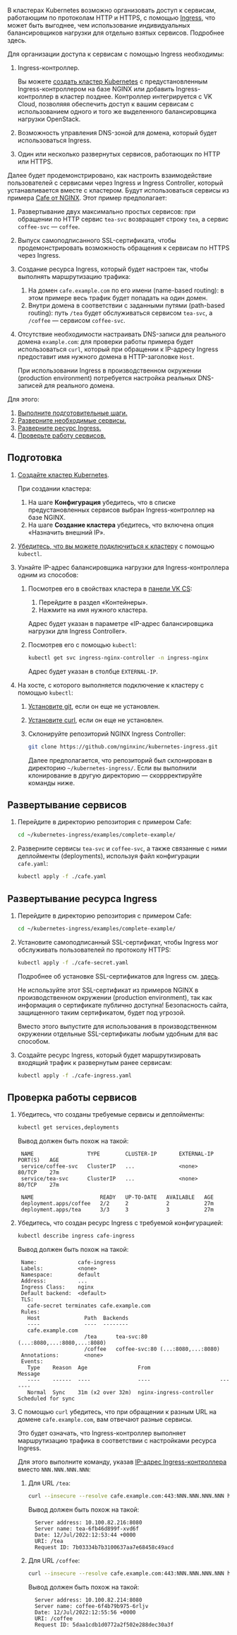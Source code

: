 В кластерах Kubernetes возможно организовать доступ к сервисам, работающим по протоколам HTTP и HTTPS, с помощью [Ingress](../k8s-ingress), что может быть выгоднее, чем использование индивидуальных балансировщиков нагрузки для отдельно взятых сервисов. Подробнее здесь.

Для организации доступа к сервисам с помощью Ingress необходимы:

1. Ingress-контроллер.

   Вы можете [создать кластер Kubernetes](../../k8s-clusters/create-k8s) с предустановленным Ingress-контроллером на базе NGINX или добавить Ingress-контроллер в кластер позднее.
   Контроллер интегрируется c VK Cloud, позволяяя обеспечить доступ к вашим сервисам с использованием одного и того же выделенного балансировщика нагрузки OpenStack.

1. Возможность управления DNS-зоной для домена, который будет использоваться Ingress.
1. Один или несколько развернутых сервисов, работающих по HTTP или HTTPS.

Далее будет продемонстрировано, как настроить взаимодействие пользователей с сервисами через Ingress и Ingress Controller, который устанавливается вместе c кластером.
Будут использоваться сервисы из примера [Cafe от NGINX](https://github.com/nginxinc/kubernetes-ingress/tree/main/examples/complete-example). Этот пример предполагает:

1. Развертывание двух максимально простых сервисов: при обращении по HTTP сервис `tea-svc` возвращает строку `tea`, а сервис `coffee-svc` — `coffee`.
1. Выпуск самоподписанного SSL-сертификата, чтобы продемонстрировать возможность обращения к сервисам по HTTPS через Ingress.
1. Создание ресурса Ingress, который будет настроен так, чтобы выполнять маршрутизацию трафика:
   1. На домен `cafe.example.com` по его имени (name-based routing): в этом примере весь трафик будет попадать на один домен.
   1. Внутри домена в соответствии с заданными путями (path-based routing): путь `/tea` будет обслуживаться сервисом `tea-svc`, а `/coffee` — сервисом `coffee-svc`.
1. Отсутствие необходимости настраивать DNS-записи для реального домена `example.com`: для проверки работы примера будет использоваться `curl`, который при обращении к IP-адресу Ingress предоставит имя нужного домена в HTTP-заголовке `Host`.

   <info>

   При использовании Ingress в производственном окружении (production environment) потребуется настройка реальных DNS-записей для реального домена.

   </info>

Для этого:

1. [Выполните подготовительные шаги.](#prepare)
1. [Разверните необходимые сервисы.](#deploy-services)
1. [Разверните ресурс Ingress.](#deploy-ingress)
1. [Проверьте работу сервисов.](#check-operations)

## Подготовка <a id="prepare"></a>

1. [Создайте кластер Kubernetes](../../k8s-clusters/create-k8s).

   При создании кластера:

   1. На шаге **Конфигурация** убедитесь, что в списке предустановленных сервисов выбран Ingress-контроллер на базе NGINX.
   1. На шаге **Создание кластера** убедитесь, что включена опция «Назначить внешний IP».

1. [Убедитесь, что вы можете подключиться к кластеру](../../k8s-start/connect-k8s) с помощью `kubectl`.

1. Узнайте IP-адрес балансировщика нагрузки для Ingress-контроллера одним из способов:

   1. Посмотрев его в свойствах кластера в [панели VK CS](https://mcs.mail.ru/app/):

      1. Перейдите в раздел «Контейнеры».
      1. Нажмите на имя нужного кластера.

      Адрес будет указан в параметре «IP-адрес балансировщика нагрузки для Ingress Controller».

   1. Посмотрев его с помощью `kubectl`:

      ```bash
      kubectl get svc ingress-nginx-controller -n ingress-nginx
      ```

      Адрес будет указан в столбце `EXTERNAL-IP`.

1. На хосте, с которого выполняется подключение к кластеру с помощью `kubectl`:

   1. [Установите git](https://git-scm.com/downloads), если он еще не установлен.
   1. [Установите curl](https://curl.se/download.html), если он еще не установлен.
   1. Склонируйте репозиторий NGINX Ingress Controller:

      ```bash
      git clone https://github.com/nginxinc/kubernetes-ingress.git
      ```

      <info>

      Далее предполагается, что репозиторий был склонирован в директорию `~/kubernetes-ingress/`. Если вы выполнили клонирование в другую директорию — скоррректируйте команды ниже.

      </info>

## Развертывание сервисов <a id="deploy-services"></a>

1. Перейдите в директорию репозитория с примером Cafe:

   ```bash
   cd ~/kubernetes-ingress/examples/complete-example/
   ```

1. Разверните сервисы `tea-svc` и `coffee-svc`, а также связанные с ними деплойменты (deployments), используя файл конфигурации `cafe.yaml`:

   ```bash
   kubectl apply -f ./cafe.yaml
   ```

## Развертывание ресурса Ingress <a id="deploy-ingress"></a>

1. Перейдите в директорию репозитория с примером Cafe:

   ```bash
   cd ~/kubernetes-ingress/examples/complete-example/
   ```

1. Установите самоподписанный SSL-сертификат, чтобы Ingress мог обслуживать пользователей по протоколу HTTPS:

   ```bash
   kubectl apply -f ./cafe-secret.yaml
   ```

   Подробнее об установке SSL-сертификатов для Ingress см. [здесь](k8s-cert).

   <warn>

   Не используйте этот SSL-сертификат из примеров NGINX в производственном окружении (production environment), так как информация о сертификате публично доступна!
   Безопасность сайта, защищенного таким сертификатом, будет под угрозой.

   Вместо этого выпустите для использования в производственном окружении отдельные SSL-сертификаты любым удобным для вас способом.

   </warn>

1. Создайте ресурс Ingress, который будет маршрутизировать входящий трафик к развернутым ранее сервисам:

   ```bash
   kubectl apply -f ./cafe-ingress.yaml
   ```

## Проверка работы сервисов <a id="check-operations"></a>

1. Убедитесь, что созданы требуемые сервисы и деплойменты:

   ```bash
   kubectl get services,deployments
   ```

   Вывод должен быть похож на такой:

   <!-- prettier-ignore -->
   ```text
    NAME                 TYPE        CLUSTER-IP       EXTERNAL-IP   PORT(S)   AGE
    service/coffee-svc   ClusterIP   ...              <none>        80/TCP    27m
    service/tea-svc      ClusterIP   ...              <none>        80/TCP    27m

    NAME                     READY   UP-TO-DATE   AVAILABLE   AGE
    deployment.apps/coffee   2/2     2            2           27m
    deployment.apps/tea      3/3     3            3           27m
    ```

1. Убедитесь, что создан ресурс Ingress с требуемой конфигурацией:

   ```bash
   kubectl describe ingress cafe-ingress
   ```

   Вывод должен быть похож на такой:

   <!-- prettier-ignore -->
   ```text
    Name:             cafe-ingress
    Labels:           <none>
    Namespace:        default
    Address:          ...
    Ingress Class:    nginx
    Default backend:  <default>
    TLS:
      cafe-secret terminates cafe.example.com
    Rules:
      Host              Path  Backends
      ----              ----  --------
      cafe.example.com
                        /tea      tea-svc:80 (...:8080,...:8080,...:8080)
                        /coffee   coffee-svc:80 (...:8080,...:8080)
    Annotations:        <none>
    Events:
      Type    Reason  Age                From                      Message
      ----    ------  ----               ----                      -------
      Normal  Sync    31m (x2 over 32m)  nginx-ingress-controller  Scheduled for sync
    ```

1. С помощью `curl` убедитесь, что при обращении к разным URL на домене `cafe.example.com`, вам отвечают разные сервисы.

   Это будет означать, что Ingress-контроллер выполняет маршрутизацию трафика в соответствии с настройками ресурса Ingress.

   Для этого выполните команду, указав [IP-адрес Ingress-контроллера](#prepare) вместо `NNN.NNN.NNN.NNN`:

   1. Для URL `/tea`:

      ```bash
      curl --insecure --resolve cafe.example.com:443:NNN.NNN.NNN.NNN https://cafe.example.com/tea
      ```

      Вывод должен быть похож на такой:

      <!-- prettier-ignore -->
      ```text
        Server address: 10.100.82.216:8080
        Server name: tea-6fb46d899f-xvd6f
        Date: 12/Jul/2022:12:53:44 +0000
        URI: /tea
        Request ID: 7b03334b7b3100637aa7e68458c49acd
        ```

   1. Для URL `/coffee`:

      ```bash
      curl --insecure --resolve cafe.example.com:443:NNN.NNN.NNN.NNN https://cafe.example.com/coffee
      ```

      Вывод должен быть похож на такой:

      <!-- prettier-ignore -->
      ```text
        Server address: 10.100.82.214:8080
        Server name: coffee-6f4b79b975-6rljv
        Date: 12/Jul/2022:12:55:56 +0000
        URI: /coffee
        Request ID: 5daa1cdb1d0772a2f502e288dec30a3f
        ```
